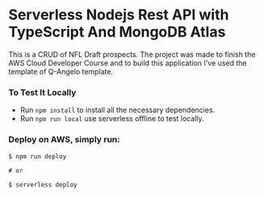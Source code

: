 # Serverless Nodejs Rest API with TypeScript And MongoDB Atlas

This is a CRUD of NFL Draft prospects.
The project was made to finish the AWS Cloud Developer Course and to build this application I've used the template of Q-Angelo template.

### To Test It Locally

- Run `npm install` to install all the necessary dependencies.
- Run `npm run local` use serverless offline to test locally.

### Deploy on AWS, simply run:

```
$ npm run deploy

# or

$ serverless deploy
```
